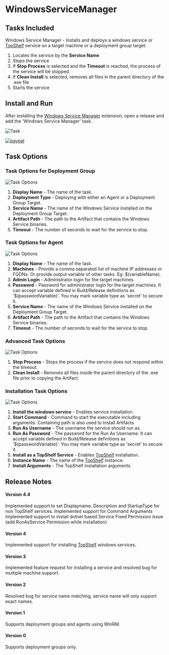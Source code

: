 # WindowsServiceManager

## Tasks Included

Windows Service Manager - Installs and deploys a windows service or [TopShelf](https://github.com/Topshelf/Topshelf) service on a target machine or a deployment group target.

1. Locates the service by the **Service Name**
2. Stops the service
3. If **Stop Process** is selected and the **Timeout** is reached, the process of the service will be stopped.
4. If **Clean Install** is selected, removes all files in the parent directory of the .exe file
5. Starts the service

## Install and Run

After installing the [Windows Service Manager](https://marketplace.visualstudio.com/items?itemName=MDSolutions.WindowsServiceManagerWindowsServiceManager) extension, open a release and add the 'Windows Service Manager' task.

![Task](https://github.com/Dejulia489/WindowsServiceManager/blob/master/Images/Task.png?raw=true "Task")

[![paypal](https://www.paypalobjects.com/en_US/i/btn/btn_donateCC_LG.gif)](https://www.paypal.com/cgi-bin/webscr?cmd=_donations&business=M69DLQ52C5RP2&currency_code=USD&source=url)

## Task Options

### Task Options for Deployment Group

![Task Options](https://github.com/Dejulia489/WindowsServiceManager/blob/master/Images/TaskOptionsDeploymentGroup.png?raw=true "Task Options Deployment Group")

1. **Display Name** - The name of the task.
2. **Deployment Type** - Deploying with either an Agent or a Deployment Group Target.
3. **Service Name** - The name of the Windows Service installed on the Deployment Group Target.
4. **Artifact Path** - The path to the Artifact that contains the Windows Service binaries.
5. **Timeout** - The number of seconds to wait for the service to stop.

### Task Options for Agent

![Task Options](https://github.com/Dejulia489/WindowsServiceManager/blob/master/Images/TaskOptionsAgent.png?raw=true "Task Options Agent")

1. **Display Name** - The name of the task.
2. **Machines** - Provide a comma separated list of machine IP addresses or FQDNs. Or provide output variable of other tasks. Eg: $(variableName).
3. **Admin Login** - Administrator login for the target machines.
4. **Password** - Password for administrator login for the target machines. It can accept variable defined in Build/Release definitions as '$(passwordVariable)'. You may mark variable type as 'secret' to secure it.
5. **Service Name** - The name of the Windows Service installed on the Deployment Group Target.
6. **Artifact Path** - The path to the Artifact that contains the Windows Service binaries.
7. **Timeout** - The number of seconds to wait for the service to stop.

### Advanced Task Options

![Task Options](https://github.com/Dejulia489/WindowsServiceManager/blob/master/Images/TaskOptionsAdvanced.png?raw=true "Advanced Task Options")

1. **Stop Process** - Stops the process if the service does not respond within the timeout.
2. **Clean Install** - Removes all files inside the parent directory of the .exe file prior to copying the Artifact.

### Installation Task Options

![Task Options](https://github.com/Dejulia489/WindowsServiceManager/blob/master/Images/TaskOptionsInstallation.png?raw=true "Installation Task Options")

1. **Install the windows service** - Enables service installation.
2. **Start Command** - Command to start the executable including arguments. Containing path is also used to Install Artifacts.
3. **Run As Username** - The username the service should run as.
4. **Run As Password** - The password for the Run As Username. It can accept variable defined in Build/Release definitions as '$(passwordVariable)'. You may mark variable type as 'secret' to secure it.
5. **Install as a TopShelf Service** - Enables [TopShelf](https://github.com/Topshelf/Topshelf) installation.
6. **Instance Name** - The name of the [TopShelf](https://github.com/Topshelf/Topshelf) instance.
7. **Install Arguments** - The TopShelf installation arguments.

## Release Notes

#### Version 4.4

Implemented support to set Displayname, Description and StartupType for non TopShelf services.
Implemented support for Command Arguments
Implemented support to install dotnet based Service
Fixed Permission issue (add RunAsService Permission while installation)

#### Version 4

Implemented support for installing [TopShelf](https://github.com/Topshelf/Topshelf) windows services.

#### Version 3

Implemented feature request for installing a service and resolved bug for multiple machine support.

#### Version 2

Resolved bug for service name matching, service name will only support exact names.

#### Version 1

Supports deployment groups and agents using WinRM.

#### Version 0

Supports deployment groups only.
